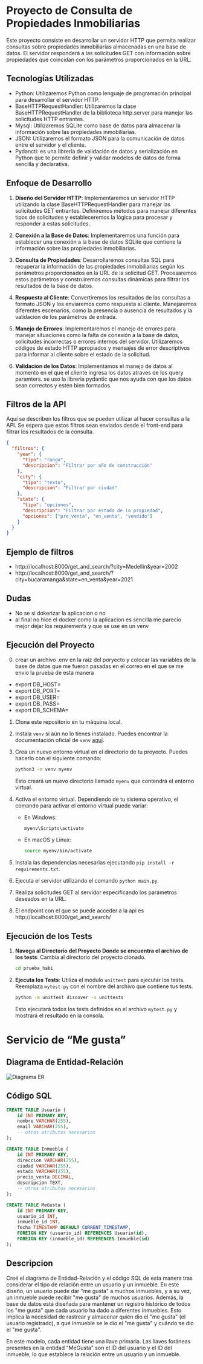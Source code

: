 # Proyecto de Consulta de Propiedades Inmobiliarias

Este proyecto consiste en desarrollar un servidor HTTP que permita realizar consultas sobre propiedades inmobiliarias almacenadas en una base de datos. El servidor responderá a las solicitudes GET con información sobre propiedades que coincidan con los parámetros proporcionados en la URL.

## Tecnologías Utilizadas

- Python: Utilizaremos Python como lenguaje de programación principal para desarrollar el servidor HTTP.
- BaseHTTPRequestHandler: Utilizaremos la clase BaseHTTPRequestHandler de la biblioteca http.server para manejar las solicitudes HTTP entrantes.
- Mysql: Utilizaremos SQLite como base de datos para almacenar la información sobre las propiedades inmobiliarias.
- JSON: Utilizaremos el formato JSON para la comunicación de datos entre el servidor y el cliente.
- Pydancti:  es una librería de validación de datos y serialización en Python que te permite definir y validar modelos de datos de forma sencilla y declarativa.

## Enfoque de Desarrollo

1. **Diseño del Servidor HTTP**: Implementaremos un servidor HTTP utilizando la clase BaseHTTPRequestHandler para manejar las solicitudes GET entrantes. Definiremos métodos para manejar diferentes tipos de solicitudes y estableceremos la lógica para procesar y responder a estas solicitudes.

2. **Conexión a la Base de Datos**: Implementaremos una función para establecer una conexión a la base de datos SQLite que contiene la información sobre las propiedades inmobiliarias.

3. **Consulta de Propiedades**: Desarrollaremos consultas SQL para recuperar la información de las propiedades inmobiliarias según los parámetros proporcionados en la URL de la solicitud GET. Procesaremos estos parámetros y construiremos consultas dinámicas para filtrar los resultados de la base de datos.

4. **Respuesta al Cliente**: Convertiremos los resultados de las consultas a formato JSON y los enviaremos como respuesta al cliente. Manejaremos diferentes escenarios, como la presencia o ausencia de resultados y la validación de los parámetros de entrada.

5. **Manejo de Errores**: Implementaremos el manejo de errores para manejar situaciones como la falta de conexión a la base de datos, solicitudes incorrectas o errores internos del servidor. Utilizaremos códigos de estado HTTP apropiados y mensajes de error descriptivos para informar al cliente sobre el estado de la solicitud.

6. **Validacion de los Datos**: Implementamos el manejo de datos al momento en el que el cliente ingresa los datos atraves de los query paramters. se uso la libreria pydantic que nos ayuda con que los datos sean correctos y estén bien formados.

## Filtros de la API

Aquí se describen los filtros que se pueden utilizar al hacer consultas a la API. Se espera que estos filtros sean enviados desde el front-end para filtrar los resultados de la consulta.

```json
{
  "filtros": {
    "year": {
      "tipo": "rango",
      "descripcion": "Filtrar por año de construcción"
    },
    "city": {
      "tipo": "texto",
      "descripcion": "Filtrar por ciudad"
    },
    "state": {
      "tipo": "opciones",
      "descripcion": "Filtrar por estado de la propiedad",
      "opciones": ["pre_venta", "en_venta", "vendido"]
    }
  }
}
```
## Ejemplo de filtros

- http://localhost:8000/get_and_search/?city=Medellin&year=2002
- http://localhost:8000/get_and_search/?city=bucaramanga&state=en_venta&year=2021

## Dudas

- No se si dokerizar la aplicacion o no
- al final no hice el docker como la aplicacion es sencilla me parecio mejor dejar los requirements y que se use en un venv

## Ejecución del Proyecto
0. crear un archivo .env en la raiz del poryecto y colocar las variables de la base de datos que me fueron pasadas en el correo en el que se me envio la prueba
de esta manera 
- export DB_HOST=
- export DB_PORT=
- export DB_USER=
- export DB_PASS=
- export DB_SCHEMA=

1. Clona este repositorio en tu máquina local.
2. Instala `venv` si aún no lo tienes instalado. Puedes encontrar la documentación oficial de `venv` [aquí](https://docs.python.org/3/library/venv.html).
3. Crea un nuevo entorno virtual en el directorio de tu proyecto. Puedes hacerlo con el siguiente comando:

    ```bash
    python3 -m venv myenv
    ```

    Esto creará un nuevo directorio llamado `myenv` que contendrá el entorno virtual.
4. Activa el entorno virtual. Dependiendo de tu sistema operativo, el comando para activar el entorno virtual puede variar:

    - En Windows:

        ```bash
        myenv\Scripts\activate
        ```

    - En macOS y Linux:

        ```bash
        source myenv/bin/activate
        ```
5. Instala las dependencias necesarias ejecutando `pip install -r requirements.txt`.
6. Ejecuta el servidor utilizando el comando `python main.py`.
7. Realiza solicitudes GET al servidor especificando los parámetros deseados en la URL.
8. El endpoint con el que se puede acceder a la api es http://localhost:8000/get_and_search/

## Ejecución de los Tests

1. **Navega al Directorio del Proyecto Donde se encuentra el archivo de los tests**: Cambia al directorio del proyecto clonado.

    ```bash
    cd prueba_habi
    ```

2. **Ejecuta los Tests**: Utiliza el módulo `unittest` para ejecutar los tests. Reemplaza `mytest.py` con el nombre del archivo que contiene tus tests.

    ```bash
    python -m unittest discover -s unittests
    ```

    Esto ejecutará todos los tests definidos en el archivo `mytest.py` y mostrará el resultado en la consola.

# Servicio de “Me gusta”

## Diagrama de Entidad-Relación

![Diagrama ER](https://raw.githubusercontent.com/oscarjsv/prueba_habi/main/assets/UML%20diagrams.png)

## Código SQL

```sql
CREATE TABLE Usuario (
    id INT PRIMARY KEY,
    nombre VARCHAR(255),
    email VARCHAR(255),
    -- otros atributos necesarios
);

CREATE TABLE Inmueble (
    id INT PRIMARY KEY,
    direccion VARCHAR(255),
    ciudad VARCHAR(255),
    estado VARCHAR(255),
    precio_venta DECIMAL,
    descripcion TEXT,
    -- otros atributos necesarios
);

CREATE TABLE MeGusta (
    id INT PRIMARY KEY,
    usuario_id INT,
    inmueble_id INT,
    fecha TIMESTAMP DEFAULT CURRENT_TIMESTAMP,
    FOREIGN KEY (usuario_id) REFERENCES Usuario(id),
    FOREIGN KEY (inmueble_id) REFERENCES Inmueble(id)
);
```
## Descripcion

Creé el diagrama de Entidad-Relación y el código SQL de esta manera tras considerar el tipo de relación entre un usuario y un inmueble. En este diseño, un usuario puede dar "me gusta" a muchos inmuebles, y a su vez, un inmueble puede recibir "me gusta" de muchos usuarios. Además, la base de datos está diseñada para mantener un registro histórico de todos los "me gusta" que cada usuario ha dado a diferentes inmuebles. Esto implica la necesidad de rastrear y almacenar quién dio el "me gusta" (el usuario registrado), a qué inmueble se le dio el "me gusta" y cuándo se dio el "me gusta".

En este modelo, cada entidad tiene una llave primaria. Las llaves foráneas presentes en la entidad "MeGusta" son el ID del usuario y el ID del inmueble, lo que establece la relación entre un usuario y un inmueble.